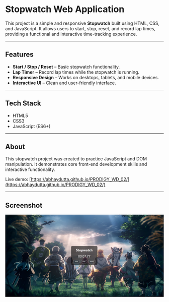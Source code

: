 # Stopwatch Web Application

This project is a simple and responsive **Stopwatch** built using HTML, CSS, and JavaScript. It allows users to start, stop, reset, and record lap times, providing a functional and interactive time-tracking experience.

---

## Features

- **Start / Stop / Reset** – Basic stopwatch functionality.  
- **Lap Timer** – Record lap times while the stopwatch is running.  
- **Responsive Design** – Works on desktops, tablets, and mobile devices.  
- **Interactive UI** – Clean and user-friendly interface.

---

## Tech Stack

- HTML5  
- CSS3  
- JavaScript (ES6+)

---

## About

This stopwatch project was created to practice JavaScript and DOM manipulation. It demonstrates core front-end development skills and interactive functionality.  

Live demo: [https://abhaydutta.github.io/PRODIGY_WD_02/](https://abhaydutta.github.io/PRODIGY_WD_02/)

---

## Screenshot

![Stopwatch Screenshot](Images/Stopwatch.png)
